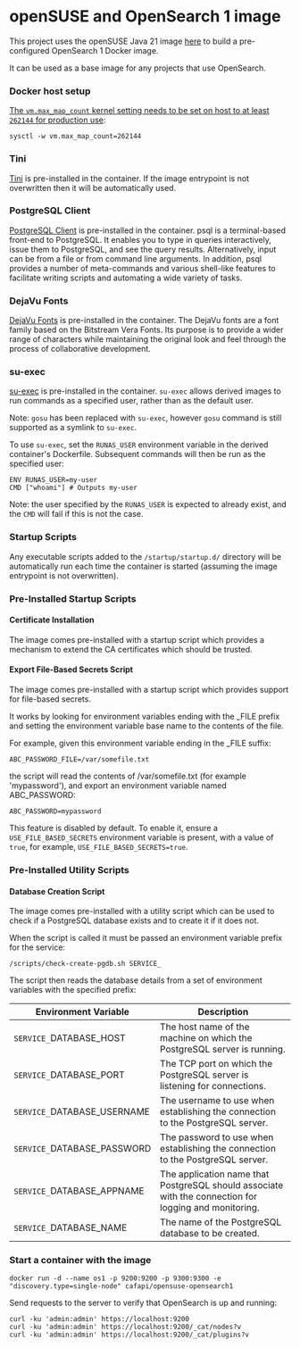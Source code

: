 # openSUSE and OpenSearch 1 image

This project uses the openSUSE Java 21 image [here](https://github.com/CAFapi/opensuse-base-images/tree/main/opensuse-java21-images) to build a pre-configured OpenSearch 1 Docker image.

It can be used as a base image for any projects that use OpenSearch.

### Docker host setup
[The `vm.max_map_count` kernel setting needs to be set on host to at least `262144` for production use](https://opensearch.org/docs/latest/opensearch/install/important-settings/):

`sysctl -w vm.max_map_count=262144`

### Tini
[Tini](https://github.com/krallin/tini) is pre-installed in the container.  If the image entrypoint is not overwritten then it will be automatically used.

### PostgreSQL Client
[PostgreSQL Client](https://www.postgresql.org/docs/current/static/app-psql.html) is pre-installed in the container. psql is a terminal-based front-end to PostgreSQL. It enables you to type in queries interactively, issue them to PostgreSQL, and see the query results. Alternatively, input can be from a file or from command line arguments. In addition, psql provides a number of meta-commands and various shell-like features to facilitate writing scripts and automating a wide variety of tasks.

### DejaVu Fonts
[DejaVu Fonts](https://dejavu-fonts.github.io/) is pre-installed in the container. The DejaVu fonts are a font family based on the Bitstream Vera Fonts. Its purpose is to provide a wider range of characters while maintaining the original look and feel through the process of collaborative development.

### su-exec
[su-exec](https://github.com/ncopa/su-exec) is pre-installed in the container. `su-exec` allows derived images to run commands as a specified user, rather than as the default user.  

Note: `gosu` has been replaced with `su-exec`, however `gosu` command is still supported as a symlink to `su-exec`.

To use `su-exec`, set the `RUNAS_USER` environment variable in the derived container's Dockerfile. Subsequent commands will then be run as the specified user:

```
ENV RUNAS_USER=my-user
CMD ["whoami"] # Outputs my-user
```

Note: the user specified by the `RUNAS_USER` is expected to already exist, and the `CMD` will fail if this is not the case.

### Startup Scripts
Any executable scripts added to the `/startup/startup.d/` directory will be automatically run each time the container is started (assuming the image entrypoint is not overwritten).

### Pre-Installed Startup Scripts

#### Certificate Installation
The image comes pre-installed with a startup script which provides a mechanism to extend the CA certificates which should be trusted.

#### Export File-Based Secrets Script
The image comes pre-installed with a startup script which provides support for file-based secrets.

It works by looking for environment variables ending with the _FILE prefix and setting the environment variable base name to the contents of the file.

For example, given this environment variable ending in the _FILE suffix:
```
ABC_PASSWORD_FILE=/var/somefile.txt
```
the script will read the contents of /var/somefile.txt (for example 'mypassword'), and export an environment variable named ABC_PASSWORD:
```
ABC_PASSWORD=mypassword
```
This feature is disabled by default. To enable it, ensure a `USE_FILE_BASED_SECRETS` environment variable is present, with a value of `true`, for example, `USE_FILE_BASED_SECRETS=true`.

### Pre-Installed Utility Scripts

#### Database Creation Script
The image comes pre-installed with a utility script which can be used to check if a PostgreSQL database exists and to create it if it does not.

When the script is called it must be passed an environment variable prefix for the service:

    /scripts/check-create-pgdb.sh SERVICE_

The script then reads the database details from a set of environment variables with the specified prefix:

| **Environment Variable**    |                                          **Description**                                               |
|-----------------------------|--------------------------------------------------------------------------------------------------------|
| `SERVICE_`DATABASE_HOST     | The host name of the machine on which the PostgreSQL server is running.                                |
| `SERVICE_`DATABASE_PORT     | The TCP port on which the PostgreSQL server is listening for connections.                              |
| `SERVICE_`DATABASE_USERNAME | The username to use when establishing the connection to the PostgreSQL server.                         |
| `SERVICE_`DATABASE_PASSWORD | The password to use when establishing the connection to the PostgreSQL server.                         |
| `SERVICE_`DATABASE_APPNAME  | The application name that PostgreSQL should associate with the connection for logging and monitoring.  |
| `SERVICE_`DATABASE_NAME     | The name of the PostgreSQL database to be created.                                                     |


### Start a container with the image
`docker run -d --name os1 -p 9200:9200 -p 9300:9300 -e "discovery.type=single-node" cafapi/opensuse-opensearch1`

Send requests to the server to verify that OpenSearch is up and running:

`curl -ku 'admin:admin' https://localhost:9200`  
`curl -ku 'admin:admin' https://localhost:9200/_cat/nodes?v`  
`curl -ku 'admin:admin' https://localhost:9200/_cat/plugins?v`

